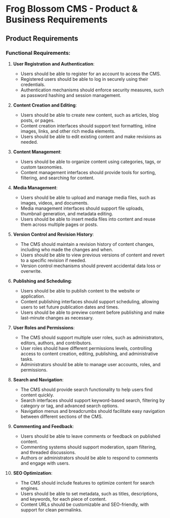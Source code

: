 # Frog Blossom CMS - Product & Business Requirements

## Product Requirements

### Functional Requirements:

1. **User Registration and Authentication**:
   - Users should be able to register for an account to access the CMS.
   - Registered users should be able to log in securely using their credentials.
   - Authentication mechanisms should enforce security measures, such as password hashing and session management.

2. **Content Creation and Editing**:
   - Users should be able to create new content, such as articles, blog posts, or pages.
   - Content creation interfaces should support text formatting, inline images, links, and other rich media elements.
   - Users should be able to edit existing content and make revisions as needed.

3. **Content Management**:
   - Users should be able to organize content using categories, tags, or custom taxonomies.
   - Content management interfaces should provide tools for sorting, filtering, and searching for content.

4. **Media Management**:
   - Users should be able to upload and manage media files, such as images, videos, and documents.
   - Media management interfaces should support file uploads, thumbnail generation, and metadata editing.
   - Users should be able to insert media files into content and reuse them across multiple pages or posts.

5. **Version Control and Revision History**:
   - The CMS should maintain a revision history of content changes, including who made the changes and when.
   - Users should be able to view previous versions of content and revert to a specific revision if needed.
   - Version control mechanisms should prevent accidental data loss or overwrite.

6. **Publishing and Scheduling**:
   - Users should be able to publish content to the website or application.
   - Content publishing interfaces should support scheduling, allowing users to set future publication dates and times.
   - Users should be able to preview content before publishing and make last-minute changes as necessary.

7. **User Roles and Permissions**:
   - The CMS should support multiple user roles, such as administrators, editors, authors, and contributors.
   - User roles should have different permissions levels, controlling access to content creation, editing, publishing, and administrative tasks.
   - Administrators should be able to manage user accounts, roles, and permissions.

8. **Search and Navigation**:
   - The CMS should provide search functionality to help users find content quickly.
   - Search interfaces should support keyword-based search, filtering by category or tag, and advanced search options.
   - Navigation menus and breadcrumbs should facilitate easy navigation between different sections of the CMS.

9. **Commenting and Feedback**:
   - Users should be able to leave comments or feedback on published content.
   - Commenting systems should support moderation, spam filtering, and threaded discussions.
   - Authors or administrators should be able to respond to comments and engage with users.

10. **SEO Optimization**:
    - The CMS should include features to optimize content for search engines.
    - Users should be able to set metadata, such as titles, descriptions, and keywords, for each piece of content.
    - Content URLs should be customizable and SEO-friendly, with support for clean permalinks.

